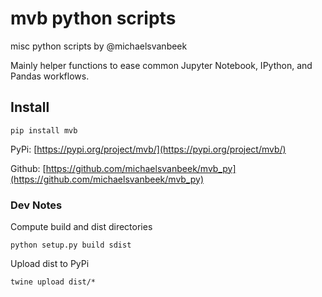# mvb python scripts

misc python scripts by @michaelsvanbeek

Mainly helper functions to ease common Jupyter Notebook, IPython, and Pandas workflows.

## Install

```
pip install mvb
```

PyPi: [https://pypi.org/project/mvb/](https://pypi.org/project/mvb/)

Github: [https://github.com/michaelsvanbeek/mvb_py](https://github.com/michaelsvanbeek/mvb_py)

### Dev Notes

Compute build and dist directories
```
python setup.py build sdist
```

Upload dist to PyPi
```
twine upload dist/*
```
